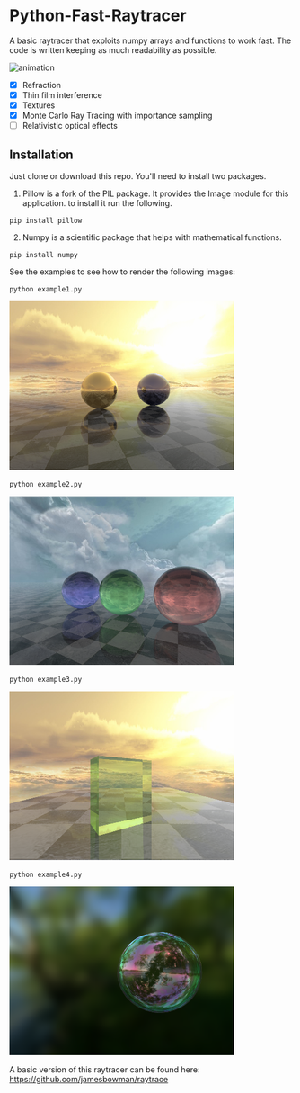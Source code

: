 # Python-Fast-Raytracer

A basic raytracer that exploits numpy arrays and functions to work fast.
The code is written keeping as much readability as possible. 

![animation](/images/animation.gif)

- [x] Refraction
- [x] Thin film interference
- [x] Textures
- [x] Monte Carlo Ray Tracing with importance sampling
- [ ] Relativistic optical effects

## Installation

Just clone or download this repo. You'll need to install two packages.

1. Pillow is a fork of the PIL package.  It provides the Image module for this application.
to install it run the following.
```
pip install pillow
```
2. Numpy is a scientific package that helps with mathematical functions.
```
pip install numpy
```

See the examples to see how to render the following images:

```
python example1.py
```

![N|Solid](/images/EXAMPLE1.png)

```
python example2.py
```

![N|Solid](/images/EXAMPLE2.png)

```
python example3.py
```

![N|Solid](/images/EXAMPLE3.png)
```
python example4.py
```

![N|Solid](/images/EXAMPLE4.png)

A basic version of this raytracer can be found here:
https://github.com/jamesbowman/raytrace
